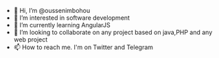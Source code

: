 - 👋 Hi, I’m @oussenimbohou
- 👀 I’m interested in software development
- 🌱 I’m currently learning AngularJS
- 💞️ I’m looking to collaborate on any project based on java,PHP and any web project
- 📫 How to reach me. I'm on Twitter and Telegram

<!---
oussenimbohou/oussenimbohou is a ✨ special ✨ repository because its `README.md` (this file) appears on your GitHub profile.
You can click the Preview link to take a look at your changes.
--->
